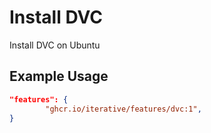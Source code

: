 
# Install DVC

Install DVC on Ubuntu

## Example Usage

```json
"features": {
        "ghcr.io/iterative/features/dvc:1",
}
```

